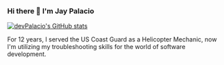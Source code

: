 ### Hi there 👋 I'm Jay Palacio
<!--- <img src="/160112-G-GV559-576.jpeg" height=195> -->
[![devPalacio's GitHub stats](https://github-readme-stats.vercel.app/api?username=devPalacio&count_private=true&show_icons=true&theme=tokyonight)](https://github.com/anuraghazra/github-readme-stats)


For 12 years, I served the US Coast Guard as a Helicopter Mechanic, now I'm utilizing my troubleshooting skills for the world of software development.

<!--
**devPalacio/devPalacio** is a ✨ _special_ ✨ repository because its `README.md` (this file) appears on your GitHub profile.

Here are some ideas to get you started:

- 🔭 I’m currently working on ...
- 🌱 I’m currently learning ...
- 👯 I’m looking to collaborate on ...
- 🤔 I’m looking for help with ...
- 💬 Ask me about ...
- 📫 How to reach me: ...
- 😄 Pronouns: ...
- ⚡ Fun fact: ...
-->
